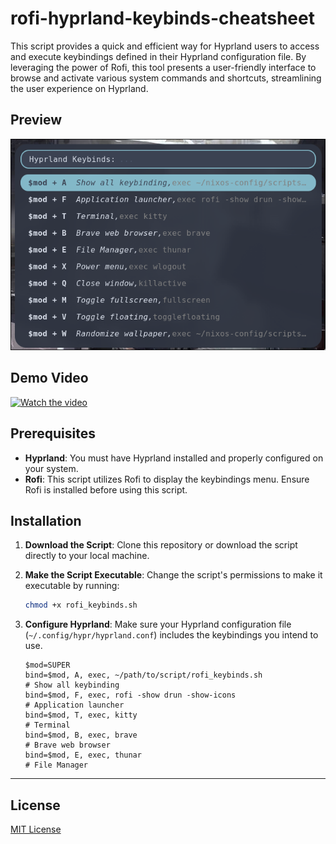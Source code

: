 # rofi-hyprland-keybinds-cheatsheet

This script provides a quick and efficient way for Hyprland users to access and execute keybindings defined in their Hyprland configuration file. By leveraging the power of Rofi, this tool presents a user-friendly interface to browse and activate various system commands and shortcuts, streamlining the user experience on Hyprland.

## Preview

![rofi-hyprland-keybinds-cheatsheet Preview](./preview.png)

## Demo Video

[![Watch the video](./preview.gif)](https://youtu.be/O8DJ0Uc86I4)

## Prerequisites

- **Hyprland**: You must have Hyprland installed and properly configured on your system.
- **Rofi**: This script utilizes Rofi to display the keybindings menu. Ensure Rofi is installed before using this script.

## Installation

1. **Download the Script**: Clone this repository or download the script directly to your local machine.
2. **Make the Script Executable**: Change the script's permissions to make it executable by running:

    ```bash
    chmod +x rofi_keybinds.sh
    ```

3. **Configure Hyprland**: Make sure your Hyprland configuration file (`~/.config/hypr/hyprland.conf`) includes the keybindings you intend to use.
    ```
    $mod=SUPER
    bind=$mod, A, exec, ~/path/to/script/rofi_keybinds.sh               # Show all keybinding
    bind=$mod, F, exec, rofi -show drun -show-icons                     # Application launcher
    bind=$mod, T, exec, kitty                                           # Terminal
    bind=$mod, B, exec, brave                                           # Brave web browser
    bind=$mod, E, exec, thunar                                          # File Manager
    ```

---

## License

[MIT License](LICENSE)
